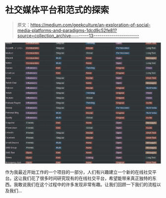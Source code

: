 # 社交媒体平台和范式的探索

> 原文：<https://medium.com/geekculture/an-exploration-of-social-media-platforms-and-paradigms-1dcd9c52fe81?source=collection_archive---------13----------------------->

![](img/32627f14b843f231f6f524dcf894905d.png)

作为我最近开始工作的一个项目的一部分，人们有兴趣建立一个新的在线社交平台。这让我们花了很多时间研究现有的在线社交平台，希望能带来真正独特的东西。我敢说我们在这个过程中的许多发现非常有趣。让我们回顾一下我们的流程以及我们…